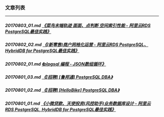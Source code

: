 ### 文章列表  
----  
##### 20170803_01.md   [《菜鸟末端轨迹 面面、点判断 空间索引性能 - 阿里云RDS PostgreSQL最佳实践》](20170803_01.md)  
##### 20170802_02.md   [《(新零售)商户网格化运营 - 阿里云RDS PostgreSQL、HybridDB for PostgreSQL最佳实践》](20170802_02.md)  
##### 20170802_01.md   [《plpgsql 编程 - JSON数组循环》](20170802_01.md)  
##### 20170801_03.md   [《[招聘] [鲁邦通] PostgreSQL DBA》](20170801_03.md)  
##### 20170801_02.md   [《[招聘] [HelloBike] PostgreSQL DBA》](20170801_02.md)  
##### 20170801_01.md   [《小微贷款、天使投资(风控助手)业务数据库设计 - 阿里云RDS PostgreSQL, HybridDB for PostgreSQL最佳实践》](20170801_01.md)  
